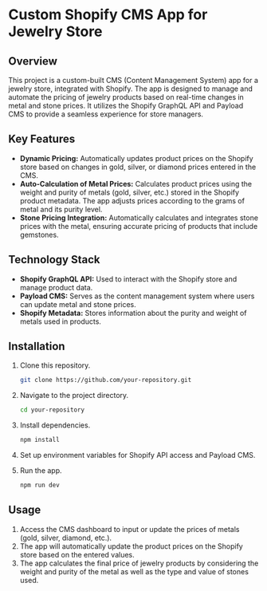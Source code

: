 # Custom Shopify CMS App for Jewelry Store

## Overview

This project is a custom-built CMS (Content Management System) app for a jewelry store, integrated with Shopify. The app is designed to manage and automate the pricing of jewelry products based on real-time changes in metal and stone prices. It utilizes the Shopify GraphQL API and Payload CMS to provide a seamless experience for store managers.

## Key Features

- **Dynamic Pricing:** Automatically updates product prices on the Shopify store based on changes in gold, silver, or diamond prices entered in the CMS.
- **Auto-Calculation of Metal Prices:** Calculates product prices using the weight and purity of metals (gold, silver, etc.) stored in the Shopify product metadata. The app adjusts prices according to the grams of metal and its purity level.
- **Stone Pricing Integration:** Automatically calculates and integrates stone prices with the metal, ensuring accurate pricing of products that include gemstones.

## Technology Stack

- **Shopify GraphQL API:** Used to interact with the Shopify store and manage product data.
- **Payload CMS:** Serves as the content management system where users can update metal and stone prices.
- **Shopify Metadata:** Stores information about the purity and weight of metals used in products.

## Installation

1. Clone this repository.
   ```bash
   git clone https://github.com/your-repository.git
   ```

2. Navigate to the project directory.
   ```bash
   cd your-repository
   ```

3. Install dependencies.
   ```bash
   npm install
   ```

4. Set up environment variables for Shopify API access and Payload CMS.

5. Run the app.
   ```bash
   npm run dev
   ```

## Usage

1. Access the CMS dashboard to input or update the prices of metals (gold, silver, diamond, etc.).
2. The app will automatically update the product prices on the Shopify store based on the entered values.
3. The app calculates the final price of jewelry products by considering the weight and purity of the metal as well as the type and value of stones used.